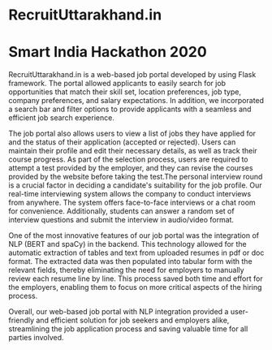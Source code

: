 # RecruitUttarakhand.in
# Smart India Hackathon 2020
 
RecruitUttarakhand.in is a web-based job portal developed by using Flask framework. The portal allowed applicants to easily search for job opportunities that match their skill set, location preferences, job type, company preferences, and salary expectations. In addition, we incorporated a search bar and filter options to provide applicants with a seamless and efficient job search experience.

The job portal also allows users to view a list of jobs they have applied for and the status of their application (accepted or rejected). Users can maintain their profile and edit their necessary details, as well as track their course progress. As part of the selection process, users are required to attempt a test provided by the employer, and they can revise the courses provided by the website before taking the test.The personal interview round is a crucial factor in deciding a candidate's suitability for the job profile. Our real-time interviewing system allows the company to conduct interviews from anywhere. The system offers face-to-face interviews or a chat room for convenience. Additionally, students can answer a random set of interview questions and submit the interview in audio/video format.

One of the most innovative features of our job portal was the integration of NLP (BERT and spaCy) in the backend. This technology allowed for the automatic extraction of tables and text from uploaded resumes in pdf or doc format. The extracted data was then populated into tabular form with the relevant fields, thereby eliminating the need for employers to manually review each resume line by line. This process saved both time and effort for the employers, enabling them to focus on more critical aspects of the hiring process.

Overall, our web-based job portal with NLP integration provided a user-friendly and efficient solution for job seekers and employers alike, streamlining the job application process and saving valuable time for all parties involved.



  
 
